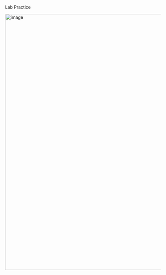 Lab Practice 

<img width="828" alt="image" src="https://user-images.githubusercontent.com/95061534/192824191-8e5b2c54-f18f-4ea8-85fb-2959b52f66b6.png">


